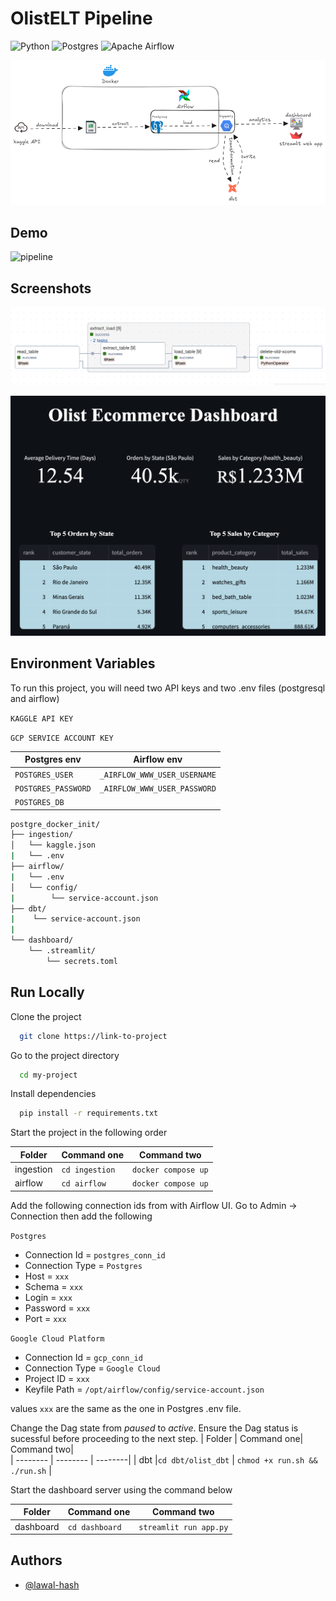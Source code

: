 
# OlistELT Pipeline
 <img src="https://img.shields.io/badge/python-3670A0?style=for-the-badge&logo=python&logoColor=ffdd54" alt="Python" width="85" height="13" />
 <img src="https://img.shields.io/badge/postgres-%23316192.svg?style=for-the-badge&logo=postgresql&logoColor=white" alt="Postgres" width="85" height="13" />
 <img src="https://img.shields.io/badge/Apache%20Airflow-017CEE?style=for-the-badge&logo=Apache%20Airflow&logoColor=white" alt="Apache Airflow" width="85" height="13" />


![pipeline](images/final_diagram.png)

## Demo

<img src="images/airfow_two.gif" alt="pipeline" width="640" height="400">

## Screenshots
![pipeline](images/airflow_graph.png)


![pipeline](images/dashboard.png)



## Environment Variables

To run this project, you will need two API keys and two .env files (postgresql and airflow)


`KAGGLE API KEY`

`GCP SERVICE ACCOUNT KEY`

| Postgres env | Airflow env| 
| -------- | -------- | 
|  `POSTGRES_USER`   |  `_AIRFLOW_WWW_USER_USERNAME`    | 
| `POSTGRES_PASSWORD`    | `_AIRFLOW_WWW_USER_PASSWORD`  | 
|  `POSTGRES_DB` ||

```bash
postgre_docker_init/
├── ingestion/
│   └── kaggle.json
|   └── .env
├── airflow/
|   └── .env
│   └── config/
|        └── service-account.json
├── dbt/
|    └── service-account.json
|
└── dashboard/
    └── .streamlit/
        └── secrets.toml

```
## Run Locally

Clone the project

```bash
  git clone https://link-to-project
```

Go to the project directory

```bash
  cd my-project
```

Install dependencies

```bash
  pip install -r requirements.txt
```

Start the project in the following order

| Folder | Command one| Command two|
| -------- | -------- | --------|
|  ingestion |  `cd ingestion`    | `docker compose up` |
| airflow    | `cd airflow`  | `docker compose up`|

Add the following connection ids from with Airflow UI. Go to Admin -> Connection then add the following

`Postgres`
* Connection Id = `postgres_conn_id`
* Connection Type = `Postgres`
* Host = `xxx`
* Schema = `xxx`
* Login = `xxx`
* Password = `xxx`
*  Port = `xxx`

`Google Cloud Platform`

* Connection Id = `gcp_conn_id`
* Connection Type = `Google Cloud`
* Project ID = `xxx`
* Keyfile Path = `/opt/airflow/config/service-account.json`

values `xxx` are the same as the one in Postgres .env file.


Change the Dag state from *paused* to *active*. Ensure the Dag status is sucessful before proceeding to the next step.
| Folder | Command one| Command two|  
| -------- | -------- | --------|
|  dbt |`cd dbt/olist_dbt` | `chmod +x run.sh && ./run.sh` | 

Start the dashboard server using the command below

| Folder | Command one| Command two|
--------|--------|--------|
|dashboard |`cd dashboard` | `streamlit run app.py`|

## Authors

- [@lawal-hash](https://github.com/lawal-hash)

